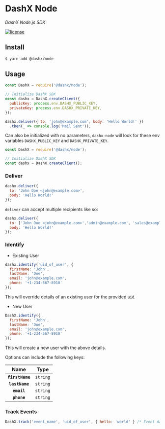 # DashX Node

_DashX Node.js SDK_

<p>
  <a href="/LICENSE">
    <img src="https://badgen.net/badge/license/MIT/blue" alt="license"/>
  </a>
</p>


## Install

```sh
$ yarn add @dashx/node
```

## Usage

```javascript
const DashX = require('@dashx/node');

// Initialize DashX SDK
const dashx = DashX.createClient({
  publicKey: process.env.DASHX_PUBLIC_KEY,
  privateKey: process.env.DASHX_PRIVATE_KEY,
});

dashx.deliver({ to: 'john@example.com', body: 'Hello World!' })
  .then(_ => console.log('Mail Sent'));
```

Can also be initialized with no parameters, `dashx-node` will look for these env variables `DASHX_PUBLIC_KEY` and `DASHX_PRIVATE_KEY`.

```javascript
const DashX = require('@dashx/node');

// Initialize DashX SDK
const dashx = DashX.createClient();
```

### Deliver

```javascript
dashx.deliver({
  to: 'John Doe <john@example.com>',
  body: 'Hello World!'
});
```

`deliver` can accept multiple recipients like so:

```javascript
dashx.deliver({
  to: ['John Doe <john@example.com>','admin@example.com', 'sales@example.com>'],
  body: 'Hello World!'
});
```

### Identify

- Existing User

```javascript
dashx.identify('uid_of_user', {
  firstName: 'John',
  lastName: 'Doe',
  email: 'john@example.com',
  phone: '+1-234-567-8910'
});
```

This will override details of an existing user for the provided `uid`.

- New User

```javascript
DashX.identify({
  firstName: 'John',
  lastName: 'Doe',
  email: 'john@example.com',
  phone: '+1-234-567-8910'
});
```

This will create a new user with the above details.

Options can include the following keys:

|Name|Type|
|:---:|:--:|
|**`firstName`**|`string`|
|**`lastName`**|`string`|
|**`email`**|`string`|
|**`phone`**|`string`|

### Track Events

```javascript
DashX.track('event_name', 'uid_of_user', { hello: 'world' } /* Event data */);
```
